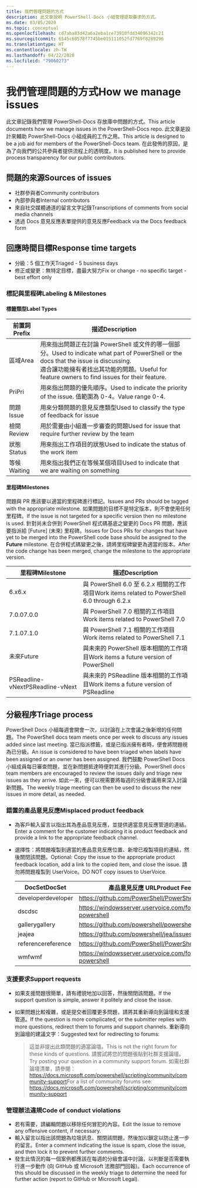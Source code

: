 ```yaml
---
title: 我們管理問題的方式
description: 此文章說明 PowerShell-Docs 小組管理提取要求的方式。
ms.date: 03/05/2020
ms.topic: conceptual
ms.openlocfilehash: cd7aba83d42a6a2eba1ce73910fdd34096342c21
ms.sourcegitcommit: 6545c60578f7745be015111052fd7769f8289296
ms.translationtype: HT
ms.contentlocale: zh-TW
ms.lasthandoff: 04/22/2020
ms.locfileid: "79060273"
---
```

# <a name="how-we-manage-issues"></a><span data-ttu-id="07c08-103">我們管理問題的方式</span><span class="sxs-lookup"><span data-stu-id="07c08-103">How we manage issues</span></span>

<span data-ttu-id="07c08-104">此文章記錄我們管理 PowerShell-Docs 存放庫中問題的方式。</span><span class="sxs-lookup"><span data-stu-id="07c08-104">This article documents how we manage issues in the PowerShell-Docs repo.</span></span> <span data-ttu-id="07c08-105">此文章是設計來輔助 PowerShell-Docs 小組成員的工作之用。</span><span class="sxs-lookup"><span data-stu-id="07c08-105">This article is designed to be a job aid for members of the PowerShell-Docs team.</span></span> <span data-ttu-id="07c08-106">在此發佈的原因，是為了向我們的公共參與者提供流程上的透明度。</span><span class="sxs-lookup"><span data-stu-id="07c08-106">It is published here to provide process transparency for our public contributors.</span></span>

## <a name="sources-of-issues"></a><span data-ttu-id="07c08-107">問題的來源</span><span class="sxs-lookup"><span data-stu-id="07c08-107">Sources of issues</span></span>

- <span data-ttu-id="07c08-108">社群參與者</span><span class="sxs-lookup"><span data-stu-id="07c08-108">Community contributors</span></span>
- <span data-ttu-id="07c08-109">內部參與者</span><span class="sxs-lookup"><span data-stu-id="07c08-109">Internal contributors</span></span>
- <span data-ttu-id="07c08-110">來自社交媒體通道的留言文字記錄</span><span class="sxs-lookup"><span data-stu-id="07c08-110">Transcriptions of comments from social media channels</span></span>
- <span data-ttu-id="07c08-111">透過 Docs 意見反應表單提供的意見反應</span><span class="sxs-lookup"><span data-stu-id="07c08-111">Feedback via the Docs feedback form</span></span>

## <a name="response-time-targets"></a><span data-ttu-id="07c08-112">回應時間目標</span><span class="sxs-lookup"><span data-stu-id="07c08-112">Response time targets</span></span>

- <span data-ttu-id="07c08-113">分級：5 個工作天</span><span class="sxs-lookup"><span data-stu-id="07c08-113">Triaged - 5 business days</span></span>
- <span data-ttu-id="07c08-114">修正或變更：無特定目標，盡最大努力</span><span class="sxs-lookup"><span data-stu-id="07c08-114">Fix or change - no specific target - best effort only</span></span>

### <a name="labeling--milestones"></a><span data-ttu-id="07c08-115">標記與里程碑</span><span class="sxs-lookup"><span data-stu-id="07c08-115">Labeling & Milestones</span></span>

#### <a name="label-types"></a><span data-ttu-id="07c08-116">標籤類型</span><span class="sxs-lookup"><span data-stu-id="07c08-116">Label Types</span></span>

|<span data-ttu-id="07c08-117">前置詞</span><span class="sxs-lookup"><span data-stu-id="07c08-117">Prefix</span></span>  | <span data-ttu-id="07c08-118">描述</span><span class="sxs-lookup"><span data-stu-id="07c08-118">Description</span></span>                                                         |
|------- | --------------------------------------------------------------------|
|<span data-ttu-id="07c08-119">區域</span><span class="sxs-lookup"><span data-stu-id="07c08-119">Area</span></span>    | <span data-ttu-id="07c08-120">用來指出問題正在討論 PowerShell 或文件的哪一個部分。</span><span class="sxs-lookup"><span data-stu-id="07c08-120">Used to indicate what part of PowerShell or the docs that the issue is discussing.</span></span><br><span data-ttu-id="07c08-121">適合讓功能擁有者找出其功能的問題。</span><span class="sxs-lookup"><span data-stu-id="07c08-121">Useful for feature owners to find issues for their feature.</span></span>|
|<span data-ttu-id="07c08-122">Pri</span><span class="sxs-lookup"><span data-stu-id="07c08-122">Pri</span></span>     | <span data-ttu-id="07c08-123">用來指出問題的優先順序。</span><span class="sxs-lookup"><span data-stu-id="07c08-123">Used to indicate the priority of the issue.</span></span> <span data-ttu-id="07c08-124">值範圍為 0-4。</span><span class="sxs-lookup"><span data-stu-id="07c08-124">Value range 0-4.</span></span>        |
|<span data-ttu-id="07c08-125">問題</span><span class="sxs-lookup"><span data-stu-id="07c08-125">Issue</span></span>   | <span data-ttu-id="07c08-126">用來分類問題的意見反應類型</span><span class="sxs-lookup"><span data-stu-id="07c08-126">Used to classify the type of feedback for issue</span></span>                     |
|<span data-ttu-id="07c08-127">檢閱</span><span class="sxs-lookup"><span data-stu-id="07c08-127">Review</span></span>  | <span data-ttu-id="07c08-128">用於需要由小組進一步審查的問題</span><span class="sxs-lookup"><span data-stu-id="07c08-128">Used for issue that require further review by the team</span></span>              |
|<span data-ttu-id="07c08-129">狀態</span><span class="sxs-lookup"><span data-stu-id="07c08-129">Status</span></span>  | <span data-ttu-id="07c08-130">用來指出工作項目的狀態</span><span class="sxs-lookup"><span data-stu-id="07c08-130">Used to indicate the status of the work item</span></span>                        |
|<span data-ttu-id="07c08-131">等候</span><span class="sxs-lookup"><span data-stu-id="07c08-131">Waiting</span></span> | <span data-ttu-id="07c08-132">用來指出我們正在等候某個項目</span><span class="sxs-lookup"><span data-stu-id="07c08-132">Used to indicate that we are waiting on something</span></span>                   |

#### <a name="milestones"></a><span data-ttu-id="07c08-133">里程碑</span><span class="sxs-lookup"><span data-stu-id="07c08-133">Milestones</span></span>

<span data-ttu-id="07c08-134">問題與 PR 應該要以適當的里程碑進行標記。</span><span class="sxs-lookup"><span data-stu-id="07c08-134">Issues and PRs should be tagged with the appropriate milestone.</span></span> <span data-ttu-id="07c08-135">如果問題的目標不是特定版本，則不會使用任何里程碑。</span><span class="sxs-lookup"><span data-stu-id="07c08-135">If the issue is not targeted for a specific version then no milestone is used.</span></span> <span data-ttu-id="07c08-136">針對尚未合併到 PowerShell 程式碼基底之變更的 Docs PR 問題，應該要指派給 [Future]  \(未來\) 里程碑。</span><span class="sxs-lookup"><span data-stu-id="07c08-136">Issues for Docs PRs for changes that have yet to be merged into the PowerShell code base should be assigned to the **Future** milestone.</span></span> <span data-ttu-id="07c08-137">在合併程式碼變更之後，請將里程碑變更為適當的版本。</span><span class="sxs-lookup"><span data-stu-id="07c08-137">After the code change has been merged, change the milestone to the appropriate version.</span></span>

|    <span data-ttu-id="07c08-138">里程碑</span><span class="sxs-lookup"><span data-stu-id="07c08-138">Milestone</span></span>     |                    <span data-ttu-id="07c08-139">描述</span><span class="sxs-lookup"><span data-stu-id="07c08-139">Description</span></span>                     |
| ---------------- | -------------------------------------------------- |
| <span data-ttu-id="07c08-140">6.x</span><span class="sxs-lookup"><span data-stu-id="07c08-140">6.x</span></span>              | <span data-ttu-id="07c08-141">與 PowerShell 6.0 至 6.2.x 相關的工作項目</span><span class="sxs-lookup"><span data-stu-id="07c08-141">Work items related to PowerShell 6.0 through 6.2.x</span></span> |
| <span data-ttu-id="07c08-142">7.0.0</span><span class="sxs-lookup"><span data-stu-id="07c08-142">7.0.0</span></span>            | <span data-ttu-id="07c08-143">與 PowerShell 7.0 相關的工作項目</span><span class="sxs-lookup"><span data-stu-id="07c08-143">Work items related to PowerShell 7.0</span></span>               |
| <span data-ttu-id="07c08-144">7.1.0</span><span class="sxs-lookup"><span data-stu-id="07c08-144">7.1.0</span></span>            | <span data-ttu-id="07c08-145">與 PowerShell 7.1 相關的工作項目</span><span class="sxs-lookup"><span data-stu-id="07c08-145">Work items related to PowerShell 7.1</span></span>               |
| <span data-ttu-id="07c08-146">未來</span><span class="sxs-lookup"><span data-stu-id="07c08-146">Future</span></span>           | <span data-ttu-id="07c08-147">與未來的 PowerShell 版本相關的工作項目</span><span class="sxs-lookup"><span data-stu-id="07c08-147">Work items a future version of PowerShell</span></span>          |
| <span data-ttu-id="07c08-148">PSReadline-vNext</span><span class="sxs-lookup"><span data-stu-id="07c08-148">PSReadline-vNext</span></span> | <span data-ttu-id="07c08-149">與未來的 PSReadline 版本相關的工作項目</span><span class="sxs-lookup"><span data-stu-id="07c08-149">Work items a future version of PSReadline</span></span>          |

## <a name="triage-process"></a><span data-ttu-id="07c08-150">分級程序</span><span class="sxs-lookup"><span data-stu-id="07c08-150">Triage process</span></span>

<span data-ttu-id="07c08-151">PowerShell Docs 小組每週會開會一次，以討論在上次會議之後新增的任何問題。</span><span class="sxs-lookup"><span data-stu-id="07c08-151">The PowerShell docs team meets once per week to discuss any issues added since last meeting.</span></span> <span data-ttu-id="07c08-152">當已指派標籤，或是已指派擁有者時，便會將問題視為已分級。</span><span class="sxs-lookup"><span data-stu-id="07c08-152">An issue is considered to have been triaged when labels have been assigned or an owner has been assigned.</span></span> <span data-ttu-id="07c08-153">我們鼓勵 PowerShell Docs 小組成員每日審查問題，並在新問題抵達時便對其進行分級。</span><span class="sxs-lookup"><span data-stu-id="07c08-153">PowerShell docs team members are encouraged to review the issues daily and triage new issues as they arrive.</span></span> <span data-ttu-id="07c08-154">如此一來，便可以視需要將每週的分級會議用來深入討論新問題。</span><span class="sxs-lookup"><span data-stu-id="07c08-154">The weekly triage meeting can then be used to discuss the new issues in more detail, as needed.</span></span>

### <a name="misplaced-product-feedback"></a><span data-ttu-id="07c08-155">錯置的產品意見反應</span><span class="sxs-lookup"><span data-stu-id="07c08-155">Misplaced product feedback</span></span>

- <span data-ttu-id="07c08-156">為客戶輸入留言以指出其為產品意見反應，並提供適當意見反應管道的連結。</span><span class="sxs-lookup"><span data-stu-id="07c08-156">Enter a comment for the customer indicating it is product feedback and provide a link to the appropriate feedback channel.</span></span>
- <span data-ttu-id="07c08-157">選擇性：將問題複製到適當的產品意見反應位置、新增已複製項目的連結，然後關閉該問題。</span><span class="sxs-lookup"><span data-stu-id="07c08-157">Optional: Copy the issue to the appropriate product feedback location, add a link to the copied item, and close the issue.</span></span> <span data-ttu-id="07c08-158">請勿將問題複製到 UserVoice。</span><span class="sxs-lookup"><span data-stu-id="07c08-158">DO NOT copy issues to UserVoice.</span></span>

  | <span data-ttu-id="07c08-159">DocSet</span><span class="sxs-lookup"><span data-stu-id="07c08-159">DocSet</span></span>    | <span data-ttu-id="07c08-160">產品意見反應 URL</span><span class="sxs-lookup"><span data-stu-id="07c08-160">Product Feedback URL</span></span>                                         |
  | --------- | ------------------------------------------------------------ |
  | <span data-ttu-id="07c08-161">developer</span><span class="sxs-lookup"><span data-stu-id="07c08-161">developer</span></span> | https://github.com/PowerShell/PowerShell/issues/new/choose   |
  | <span data-ttu-id="07c08-162">dsc</span><span class="sxs-lookup"><span data-stu-id="07c08-162">dsc</span></span>       | https://windowsserver.uservoice.com/forums/301869-powershell |
  | <span data-ttu-id="07c08-163">gallery</span><span class="sxs-lookup"><span data-stu-id="07c08-163">gallery</span></span>   | https://github.com/powershell/powershellgallery/issues/new   |
  | <span data-ttu-id="07c08-164">jea</span><span class="sxs-lookup"><span data-stu-id="07c08-164">jea</span></span>       | https://github.com/powershell/jea/issues/new                 |
  | <span data-ttu-id="07c08-165">reference</span><span class="sxs-lookup"><span data-stu-id="07c08-165">reference</span></span> | https://github.com/PowerShell/PowerShell/issues/new/choose   |
  | <span data-ttu-id="07c08-166">wmf</span><span class="sxs-lookup"><span data-stu-id="07c08-166">wmf</span></span>       | https://windowsserver.uservoice.com/forums/301869-powershell |

### <a name="support-requests"></a><span data-ttu-id="07c08-167">支援要求</span><span class="sxs-lookup"><span data-stu-id="07c08-167">Support requests</span></span>

- <span data-ttu-id="07c08-168">如果支援問題很簡單，請有禮貌地加以回答，然後關閉該問題。</span><span class="sxs-lookup"><span data-stu-id="07c08-168">If the support question is simple, answer it politely and close the issue.</span></span>
- <span data-ttu-id="07c08-169">如果問題比較複雜，或是提交者回覆更多問題，請將其重新導向到論壇和支援管道。</span><span class="sxs-lookup"><span data-stu-id="07c08-169">If the question is more complicated, or the submitter replies with more questions, redirect them to forums and support channels.</span></span> <span data-ttu-id="07c08-170">重新導向到論壇的建議文字：</span><span class="sxs-lookup"><span data-stu-id="07c08-170">Suggested text for redirecting to forums:</span></span>

    > <span data-ttu-id="07c08-171">這並非提出此類問題的適當論壇。</span><span class="sxs-lookup"><span data-stu-id="07c08-171">This is not the right forum for these kinds of questions.</span></span> <span data-ttu-id="07c08-172">請嘗試將您的問題張貼到社群支援論壇。</span><span class="sxs-lookup"><span data-stu-id="07c08-172">Try posting your question in a community support forum.</span></span> <span data-ttu-id="07c08-173">如需社群論壇清單，請參閱： https://docs.microsoft.com/powershell/scripting/community/community-support</span><span class="sxs-lookup"><span data-stu-id="07c08-173">For a list of community forums see: https://docs.microsoft.com/powershell/scripting/community/community-support</span></span>

### <a name="code-of-conduct-violations"></a><span data-ttu-id="07c08-174">管理辦法違規</span><span class="sxs-lookup"><span data-stu-id="07c08-174">Code of conduct violations</span></span>

- <span data-ttu-id="07c08-175">若有需要，請編輯問題以移除任何冒犯的內容。</span><span class="sxs-lookup"><span data-stu-id="07c08-175">Edit the issue to remove any offensive content, if necessary.</span></span>
- <span data-ttu-id="07c08-176">輸入留言以指出該問題為垃圾訊息、關閉該問題，然後加以鎖定以防止進一步的留言。</span><span class="sxs-lookup"><span data-stu-id="07c08-176">Enter a comment indicating the issue is spam, close the issue, and then lock it to prevent further comments.</span></span>
- <span data-ttu-id="07c08-177">發生此情況的每一個案例都應該在每週的分級會議中討論，以判斷是否需要執行進一步動作 (向 GitHub 或 Microsoft 法務部門回報)。</span><span class="sxs-lookup"><span data-stu-id="07c08-177">Each occurrence of this should be discussed in the weekly triage to determine the need for further action (report to GitHub or Microsoft Legal).</span></span>
